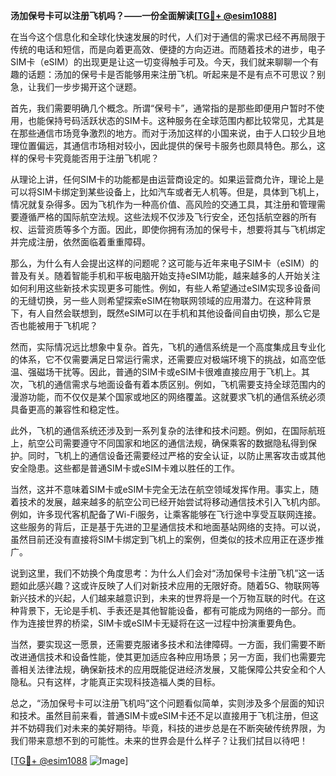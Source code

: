 **汤加保号卡可以注册飞机吗？——一份全面解读[[TG💪+ @esim1088](https://t.me/s/esim1088)]**

在当今这个信息化和全球化快速发展的时代，人们对于通信的需求已经不再局限于传统的电话和短信，而是向着更高效、便捷的方向迈进。而随着技术的进步，电子SIM卡（eSIM）的出现更是让这一切变得触手可及。今天，我们就来聊聊一个有趣的话题：汤加的保号卡是否能够用来注册飞机。听起来是不是有点不可思议？别急，让我们一步步揭开这个谜题。

首先，我们需要明确几个概念。所谓“保号卡”，通常指的是那些即便用户暂时不使用，也能保持号码活跃状态的SIM卡。这种服务在全球范围内都比较常见，尤其是在那些通信市场竞争激烈的地方。而对于汤加这样的小国来说，由于人口较少且地理位置偏远，其通信市场相对较小，因此提供的保号卡服务也颇具特色。那么，这样的保号卡究竟能否用于注册飞机呢？

从理论上讲，任何SIM卡的功能都是由运营商设定的。如果运营商允许，理论上是可以将SIM卡绑定到某些设备上，比如汽车或者无人机等。但是，具体到飞机上，情况就复杂得多。因为飞机作为一种高价值、高风险的交通工具，其注册和管理需要遵循严格的国际航空法规。这些法规不仅涉及飞行安全，还包括航空器的所有权、运营资质等多个方面。因此，即使你拥有汤加的保号卡，想要将其与飞机绑定并完成注册，依然面临着重重障碍。

那么，为什么有人会提出这样的问题呢？这可能与近年来电子SIM卡（eSIM）的普及有关。随着智能手机和平板电脑开始支持eSIM功能，越来越多的人开始关注如何利用这些新技术实现更多可能性。例如，有些人希望通过eSIM实现多设备间的无缝切换，另一些人则希望探索eSIM在物联网领域的应用潜力。在这种背景下，有人自然会联想到，既然eSIM可以在手机和其他设备间自由切换，那么它是否也能被用于飞机呢？

然而，实际情况远比想象中复杂。首先，飞机的通信系统是一个高度集成且专业化的体系，它不仅需要满足日常运行需求，还需要应对极端环境下的挑战，如高空低温、强磁场干扰等。因此，普通的SIM卡或eSIM卡很难直接应用于飞机上。其次，飞机的通信需求与地面设备有着本质区别。例如，飞机需要支持全球范围内的漫游功能，而不仅仅是某个国家或地区的网络覆盖。这就要求飞机的通信系统必须具备更高的兼容性和稳定性。

此外，飞机的通信系统还涉及到一系列复杂的法律和技术问题。例如，在国际航班上，航空公司需要遵守不同国家和地区的通信法规，确保乘客的数据隐私得到保护。同时，飞机上的通信设备还需要经过严格的安全认证，以防止黑客攻击或其他安全隐患。这些都是普通SIM卡或eSIM卡难以胜任的工作。

当然，这并不意味着SIM卡或eSIM卡完全无法在航空领域发挥作用。事实上，随着技术的发展，越来越多的航空公司已经开始尝试将移动通信技术引入飞机内部。例如，许多现代客机配备了Wi-Fi服务，让乘客能够在飞行途中享受互联网连接。这些服务的背后，正是基于先进的卫星通信技术和地面基站网络的支持。可以说，虽然目前还没有直接将SIM卡绑定到飞机上的案例，但类似的技术应用正在逐步推广。

说到这里，我们不妨换个角度思考：为什么人们会对“汤加保号卡注册飞机”这一话题如此感兴趣？这或许反映了人们对新技术应用的无限好奇。随着5G、物联网等新兴技术的兴起，人们越来越意识到，未来的世界将是一个万物互联的时代。在这种背景下，无论是手机、手表还是其他智能设备，都有可能成为网络的一部分。而作为连接世界的桥梁，SIM卡或eSIM卡无疑将在这一过程中扮演重要角色。

当然，要实现这一愿景，还需要克服诸多技术和法律障碍。一方面，我们需要不断改进通信技术和设备性能，使其更加适应各种应用场景；另一方面，我们也需要完善相关法律法规，确保新技术的应用既能促进经济发展，又能保障公共安全和个人隐私。只有这样，才能真正实现科技造福人类的目标。

总之，“汤加保号卡可以注册飞机吗”这个问题看似简单，实则涉及多个层面的知识和技术。虽然目前来看，普通SIM卡或eSIM卡还不足以直接用于飞机注册，但这并不妨碍我们对未来的美好期待。毕竟，科技的进步总是在不断突破传统界限，为我们带来意想不到的可能性。未来的世界会是什么样子？让我们拭目以待吧！

[[TG💪+ @esim1088](https://t.me/s/esim1088) ![Image](https://i.postimg.cc/4NQfJmqS/Snipaste-2025-05-13-00-14-12.png)]